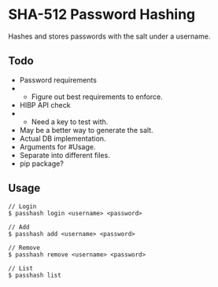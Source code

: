 # SHA-512 Password Hashing
Hashes and stores passwords with the salt under a username.

## Todo
- Password requirements
- - Figure out best requirements to enforce.
- HIBP API check
- - Need a key to test with.
- May be a better way to generate the salt.
- Actual DB implementation.
- Arguments for #Usage.
- Separate into different files.
- pip package?

## Usage
```
// Login
$ passhash login <username> <password>

// Add
$ passhash add <username> <password>

// Remove
$ passhash remove <username> <password>

// List
$ passhash list
```
